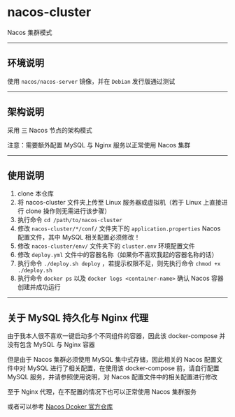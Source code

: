 # nacos-cluster

Nacos 集群模式

------

## 环境说明

使用 `nacos/nacos-server` 镜像，并在 `Debian` 发行版通过测试

------

## 架构说明

采用 三 Nacos 节点的架构模式

注意：需要额外配置 MySQL 与 Nginx 服务以正常使用 Nacos 集群

------

## 使用说明

1. clone 本仓库
2. 将 nacos-cluster 文件夹上传至 Linux 服务器或虚拟机（若于 Linux 上直接进行 clone 操作则无需进行该步骤）
3. 执行命令 `cd /path/to/nacos-cluster` 
4. 修改 `nacos-cluster/*/conf/` 文件夹下的 `application.properties` Nacos 配置文件，其中 MySQL 相关配置必须修改！
5. 修改 `nacos-cluster/env/` 文件夹下的 `cluster.env` 环境配置文件
6. 修改 `deploy.yml` 文件中的容器名称（如果你不喜欢我起的容器名称的话）
7. 执行命令 `./deploy.sh deploy` ，若提示权限不足，则先执行命令 `chmod +x ./deploy.sh`
8. 执行命令 `docker ps` 以及 `docker logs <container-name>` 确认 Nacos 容器创建并成功运行

------

## 关于 MySQL 持久化与 Nginx 代理

由于我本人很不喜欢一键启动多个不同组件的容器，因此该 docker-compose 并没有包含 MySQL 与 Nginx 容器

但是由于 Nacos 集群必须使用 MySQL 集中式存储，因此相关的 Nacos 配置文件中对 MySQL 进行了相关配置，在使用该 docker-compose 前，请自行配置 MySQL 服务，并请参照使用说明，对 Nacos 配置文件中的相关配置进行修改

至于 Nginx 代理，在不配置的情况下也可以正常使用 Nacos 集群服务

或者可以参考 [Nacos Dcoker 官方仓库](https://github.com/nacos-group/nacos-docker)